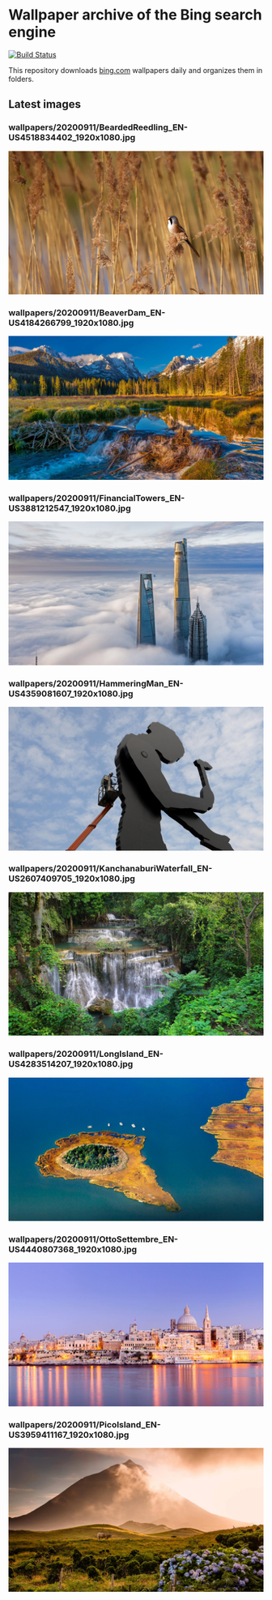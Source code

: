 # Wallpaper archive of the Bing search engine

[![Build Status](https://travis-ci.org/kijart/bing-daily-images-dl.svg?branch=wallpapers)](https://travis-ci.org/kijart/bing-daily-images-dl)

This repository downloads [bing.com](https://www.bing.com) wallpapers daily and organizes them in folders.

## Latest images

<!-- Wallpapers -->

### wallpapers/20200911/BeardedReedling_EN-US4518834402_1920x1080.jpg

![wallpapers/20200911/BeardedReedling_EN-US4518834402_1920x1080.jpg](wallpapers/20200911/BeardedReedling_EN-US4518834402_1920x1080.jpg)

### wallpapers/20200911/BeaverDam_EN-US4184266799_1920x1080.jpg

![wallpapers/20200911/BeaverDam_EN-US4184266799_1920x1080.jpg](wallpapers/20200911/BeaverDam_EN-US4184266799_1920x1080.jpg)

### wallpapers/20200911/FinancialTowers_EN-US3881212547_1920x1080.jpg

![wallpapers/20200911/FinancialTowers_EN-US3881212547_1920x1080.jpg](wallpapers/20200911/FinancialTowers_EN-US3881212547_1920x1080.jpg)

### wallpapers/20200911/HammeringMan_EN-US4359081607_1920x1080.jpg

![wallpapers/20200911/HammeringMan_EN-US4359081607_1920x1080.jpg](wallpapers/20200911/HammeringMan_EN-US4359081607_1920x1080.jpg)

### wallpapers/20200911/KanchanaburiWaterfall_EN-US2607409705_1920x1080.jpg

![wallpapers/20200911/KanchanaburiWaterfall_EN-US2607409705_1920x1080.jpg](wallpapers/20200911/KanchanaburiWaterfall_EN-US2607409705_1920x1080.jpg)

### wallpapers/20200911/LongIsland_EN-US4283514207_1920x1080.jpg

![wallpapers/20200911/LongIsland_EN-US4283514207_1920x1080.jpg](wallpapers/20200911/LongIsland_EN-US4283514207_1920x1080.jpg)

### wallpapers/20200911/OttoSettembre_EN-US4440807368_1920x1080.jpg

![wallpapers/20200911/OttoSettembre_EN-US4440807368_1920x1080.jpg](wallpapers/20200911/OttoSettembre_EN-US4440807368_1920x1080.jpg)

### wallpapers/20200911/PicoIsland_EN-US3959411167_1920x1080.jpg

![wallpapers/20200911/PicoIsland_EN-US3959411167_1920x1080.jpg](wallpapers/20200911/PicoIsland_EN-US3959411167_1920x1080.jpg)

